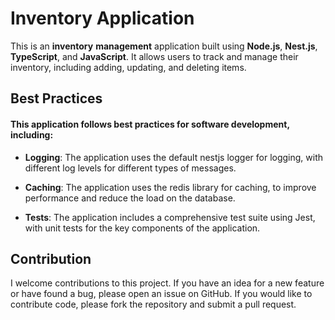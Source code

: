 # Inventory Application

This is an **inventory** **management** application built using **Node.js**, **Nest.js**, **TypeScript**, and **JavaScript**. It allows users to track and manage their inventory, including adding, updating, and deleting items.

## Best Practices
#### This application follows best practices for software development, including:

- **Logging**: The application uses the default nestjs logger for logging, with different log levels for different types of messages.

- **Caching**: The application uses the redis library for caching, to improve performance and reduce the load on the database.

- **Tests**: The application includes a comprehensive test suite using Jest, with unit tests for the key components of the application.


## Contribution
I welcome contributions to this project. If you have an idea for a new feature or have found a bug, please open an issue on GitHub. If you would like to contribute code, please fork the repository and submit a pull request.
